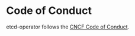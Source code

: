 # Code of Conduct

etcd-operator follows the [CNCF Code of Conduct](https://github.com/cncf/foundation/blob/master/code-of-conduct.md).
